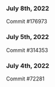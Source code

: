 ### July 8th, 2022

Commit #176973

### July 5th, 2022

Commit #314353


### July 4th, 2022

Commit #72281
